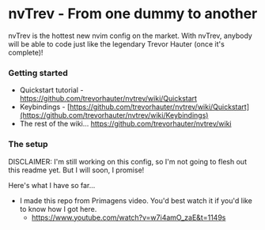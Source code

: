 # nvTrev - From one dummy to another

nvTrev is the hottest new nvim config on the market. With nvTrev, anybody will be able to code just like the legendary Trevor Hauter (once it's complete)!

### Getting started
- Quickstart tutorial - https://github.com/trevorhauter/nvtrev/wiki/Quickstart
- Keybindings - [https://github.com/trevorhauter/nvtrev/wiki/Quickstart](https://github.com/trevorhauter/nvtrev/wiki/Keybindings)
- The rest of the wiki... https://github.com/trevorhauter/nvtrev/wiki

### The setup
DISCLAIMER: I'm still working on this config, so I'm not going to flesh out this readme yet. But I will soon, I promise!

Here's what I have so far...
- I made this repo from Primagens video. You'd best watch it if you'd like to know how I got here.
  - https://www.youtube.com/watch?v=w7i4amO_zaE&t=1149s
